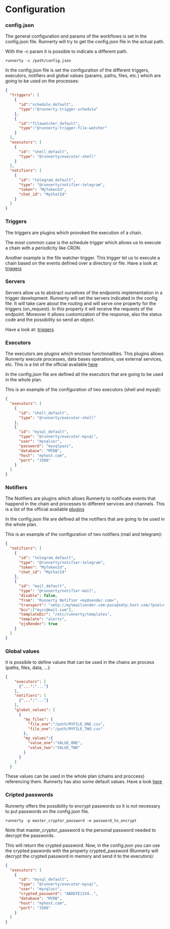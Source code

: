 # Configuration

### config.json

The general configuration and params of the workflows is set in the config.json file. Runnerty will try to get the config.json file in the actual path.

With the -c param it is possible to indicate a different path. 

```
runnerty -c /path/config.json
```

In the config.json file is set the configuration of the different triggers, executors, notifiers and global values (params, paths, files, etc.) which are going to be used on the processes: 

```json
{
  "triggers": [
    {
      "id":"schedule_default",
      "type":"@runnerty-trigger-schedule"
    },
    {
      "id":"filewatcher_default",
      "type":"@runnerty-trigger-file-watcher"
    }
  ],
  "executors": [
    {
      "id": "shell_default",
      "type": "@runnerty/executor-shell"
    }
  ],
  "notifiers": [
    {
      "id": "telegram_default",
      "type": "@runnerty/notifier-telegram",
      "token": "MyTokenId",
      "chat_id": "MyChatId"
    }
  ]
}
```

### Triggers
The triggers are plugins which provoked the execution of a chain.

The most common case is the schedule trigger which allows us to execute a chain with a periodicity like CRON. 

Another example is the file watcher trigger. This trigger let us to execute a chain based on the events defined over a directory or file.
Have a look at: [triggers](../triggers/)

### Servers
Servers allow us to abstract ourselves of the endpoints implementation in a trigger development. Runnerty will set the servers indicated in the config file. It will take care about the routing and will serve one property for the triggers (on_request). In this property it will receive the requests of the endpoint. Moreover it allows customization of the response, also the status code and the possibility so send an object.

Have a look at: [triggers](../triggers/)


### Executors
The executors are plugins which enclose functionalities. This plugins allows Runnerty execute processes, data bases operations, use external services, etc. This is a list of the official available [here](../plugins/)

In the config.json file are defined all the executors that are going to be used in the whole plan.

This is an example of the configuration of two executors (shell and mysql): 

```json
{
  "executors": [
    {
      "id": "shell_default",
      "type": "@runnerty/executor-shell"
    },
    {
      "id": "mysql_default",
      "type": "@runnerty/executor-mysql",
      "user": "mysqlusr",
      "password": "mysqlpass",
      "database": "MYDB",
      "host": "myhost.com",
      "port": "3306"
    }
  ]
}
```

### Notifiers

The Notifiers are plugins which allows Runnerty to notificate events that happend in the chain and processes to different services and channels. This is a list of the official available [plugins](../plugins/)

In the config.json file are defined all the notifiers that are going to be used in the whole plan.

This is an example of the configuration of two notifiers (mail and telegram):

```json
{
  "notifiers": [
    {
      "id": "telegram_default",
      "type": "@runnerty/notifier-telegram",
      "token": "MyTokenId",
      "chat_id": "MyChatId"
    },
    {
      "id": "mail_default",
      "type": "@runnerty/notifier-mail",
      "disable": false,
      "from": "Runnerty Notifier <my@sender.com>",
      "transport": "smtp://my%mailsender.com:pass@smtp.host.com/?pool=true",
      "bcc":["mycc@mail.com"],
      "templateDir": "/etc/runnerty/templates",
      "template": "alerts",
      "ejsRender": true
    }
  ]
}
```

### Global values

It is possible to define values that can be used in the chains an process (paths, files, data, …):

```json
{
    "executors": [
      {"...":"..."}
    ],
    "notifiers": [
      {"...":"..."}
    ],
    "global_values": [
      {
        "my_files": {
          "file_one":"/path/MYFILE_ONE.csv",
          "file_one":"/path/MYFILE_TWO.csv"
      	},
        "my_values":{
          "value_one":"VALUE_ONE",
          "value_two":"VALUE_TWO"
        }
      }
    ]
  }
```

These values can be used in the whole plan (chains and proccess) referencing them. Runnerty has also some default values. Have a look [here](../values/)


### Cripted passwords
Runnerty offers the possibility to encrypt passwords so it is not necessary to put passwords on the config.json file.

```
runnerty -p master_cryptor_password -e password_to_encrypt
```

Note that master_cryptor_password is the personal password needed to decrypt the passwords.

This will return the crypted password. Now, in the config.json you can use the crypted paswords with the property crypted_password (Runnerty will decrypt the crypted password in memory and send it to the executors):

```json
{
  "executors": [
    {
      "id": "mysql_default",
      "type": "@runnerty/executor-mysql",
      "user": "mysqlusr",
      "crypted_password": "ABDEFE1234..",
      "database": "MYDB",
      "host": "myhost.com",
      "port": "3306"
    }
  ]
}
```

